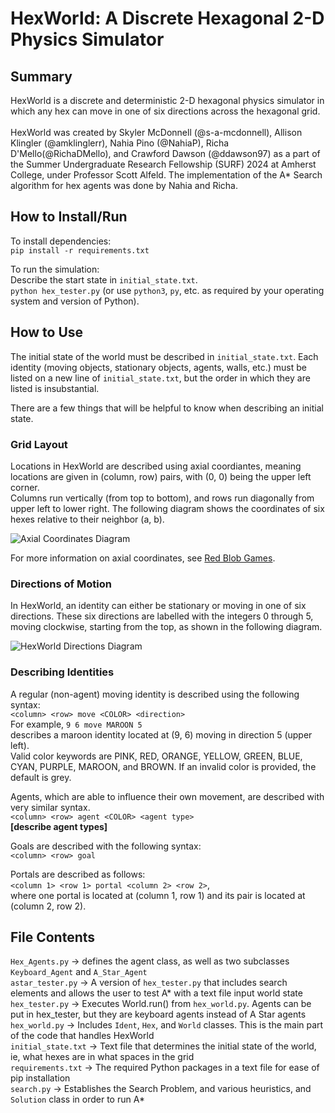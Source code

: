 # HexWorld: A Discrete Hexagonal 2-D Physics Simulator

## Summary
HexWorld is a discrete and deterministic 2-D hexagonal physics simulator in which any hex can move in one of six directions across the hexagonal grid. <br/>
<br/>
HexWorld was created by Skyler McDonnell (@s-a-mcdonnell), Allison Klingler (@amklinglerr), Nahia Pino (@NahiaP), Richa D'Mello(@RichaDMello), and Crawford Dawson (@ddawson97) as a part of the Summer Undergraduate Research Fellowship (SURF) 2024 at Amherst College, under Professor Scott Alfeld.
The implementation of the A* Search algorithm for hex agents was done by Nahia and Richa.

## How to Install/Run
To install dependencies: <br/>
`pip install -r requirements.txt` <br/>

To run the simulation: <br/>
Describe the start state in `initial_state.txt`. <br/>
`python hex_tester.py` (or use `python3`, `py`, etc. as required by your operating system and version of Python).

## How to Use
The initial state of the world must be described in `initial_state.txt`. Each identity (moving objects, stationary objects, agents, walls, etc.) must be listed on a new line of `initial_state.txt`, but the order in which they are listed is insubstantial. <br/>

There are a few things that will be helpful to know when describing an initial state.<br/>

### Grid Layout

Locations in HexWorld are described using axial coordiantes, meaning locations are given in (column, row) pairs, with (0, 0) being the upper left corner.<br/>
Columns run vertically (from top to bottom), and rows run diagonally from upper left to lower right. The following diagram shows the coordinates of six hexes relative to their neighbor (a, b).<br/>

![Axial Coordinates Diagram](https://github.com/user-attachments/assets/40e0914d-c927-47d9-afba-3eb113ffb882)

For more information on axial coordinates, see [Red Blob Games](https://www.redblobgames.com/grids/hexagons/#:~:text=Axial%20coordinates).

### Directions of Motion
In HexWorld, an identity can either be stationary or moving in one of six directions. These six directions are labelled with the integers 0 through 5, moving clockwise, starting from the top, as shown in the following diagram. <br/>

![HexWorld Directions Diagram](https://github.com/user-attachments/assets/423e3ea8-26bc-4518-8ab6-3f8c55fe8970)


### Describing Identities

A regular (non-agent) moving identity is described using the following syntax: <br/>
`<column> <row> move <COLOR> <direction>` <br/>
For example, `9 6 move MAROON 5` <br/> describes a maroon identity located at (9, 6) moving in direction 5 (upper left). <br/>
Valid color keywords are PINK, RED, ORANGE, YELLOW, GREEN, BLUE, CYAN, PURPLE, MAROON, and BROWN. If an invalid color is provided, the default is grey.<br/>

Agents, which are able to influence their own movement, are described with very similar syntax.<br/>
`<column> <row> agent <COLOR> <agent type>`<br/>
__[describe agent types]__

Goals are described with the following syntax:<br/>
`<column> <row> goal`<br/>

Portals are described as follows:<br/>
`<column 1> <row 1> portal <column 2> <row 2>`,<br/>
where one portal is located at (column 1, row 1) and its pair is located at (column 2, row 2).

## File Contents

`Hex_Agents.py` -> defines the agent class, as well as two subclasses `Keyboard_Agent` and `A_Star_Agent` <br/>
`astar_tester.py` -> A version of `hex_tester.py` that includes search elements and allows the user to test A* with a text file input world state<br/>
`hex_tester.py` -> Executes World.run() from `hex_world.py`. Agents can be put in hex_tester, but they are keyboard agents instead of A Star agents <br/>
`hex_world.py` -> Includes `Ident`, `Hex`, and `World` classes. This is the main part of the code that handles HexWorld <br/>
`initial_state.txt` -> Text file that determines the initial state of the world, ie, what hexes are in what spaces in the grid <br/>
`requirements.txt` -> The required Python packages in a text file for ease of pip installation <br/>
`search.py` -> Establishes the Search Problem, and various heuristics, and `Solution` class in order to run A*<br/>
